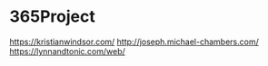 # 365Project

https://kristianwindsor.com/
http://joseph.michael-chambers.com/
https://lynnandtonic.com/web/
